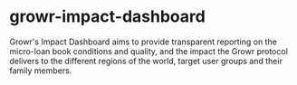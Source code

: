 # growr-impact-dashboard
Growr's Impact Dashboard aims to provide transparent reporting on the micro-loan book conditions and quality, and the impact the Growr protocol delivers to the different regions of the world, target user groups and their family members.
